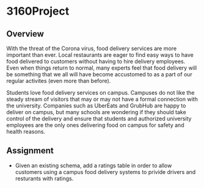 # 3160Project
## Overview

<p>  With the threat of the Corona virus, food delivery services are more important than ever.  Local restaurants are eager to find easy ways to have food delivered to customers without having to hire delivery employees. Even when things return to normal, many experts feel that food delivery will be something that we all will have become accustomed to as a part of our regular activites (even more than before). </p>
<p>  Students love food delivery services on campus.  Campuses do not like the steady stream of visitors that may or  may not have a formal connection with the university.  Companies such as UberEats and GrubHub are happy to deliver on campus, but many schools are wondering if they should take control of the delivery and ensure that students and authorized university employees are the only ones delivering food on campus for safety and health reasons. </p>
<h2> Assignment </h2>
<ul>
  <li>Given an existing schema, add a ratings table in order to allow customers using a campus food delivery systems to privide drivers and resturants with ratings.</li>
</ul>
<!-- <a href = "im"> -->
